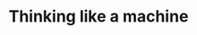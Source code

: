 ---
_db_id: 362
content_type: topic
nqf: ncit
ready: false
tags: []
title: Thinking like a machine
unit_standards:
- 115367
---